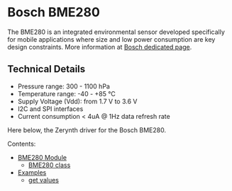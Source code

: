 # Bosch BME280

The BME280 is an integrated environmental sensor developed specifically for mobile applications where size and
low power consumption are key design constraints.
More information at [Bosch dedicated page](https://www.bosch-sensortec.com/bst/products/all_products/bme280).

## Technical Details


* Pressure range: 300 - 1100 hPa
* Temperature range: -40 - +85 °C
* Supply Voltage (Vdd): from 1.7 V to 3.6 V
* I2C and SPI interfaces
* Current consumption < 4uA @ 1Hz data refresh rate

Here below, the Zerynth driver for the Bosch BME280.

Contents:
* [BME280 Module](https://docs.zerynth.com/latest/official/lib.bosch.bme280/docs/official_lib.bosch.bme280_bme280.html)
   * [BME280 class](https://docs.zerynth.com/latest/official/lib.bosch.bme280/docs/official_lib.bosch.bme280_bme280.html#bme280-class)
* [Examples](https://docs.zerynth.com/latest/official/lib.bosch.bme280/examples/examples.html)
	* [get values](https://docs.zerynth.com/latest/official/lib.bosch.bme280/examples/examples.html#get-values)

<!--stackedit_data:
eyJoaXN0b3J5IjpbOTExMjE3NjIyXX0=
-->
